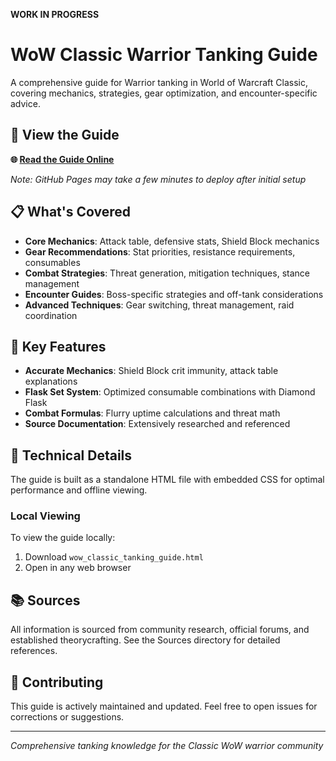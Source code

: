 **WORK IN PROGRESS**

# WoW Classic Warrior Tanking Guide

A comprehensive guide for Warrior tanking in World of Warcraft Classic, covering mechanics, strategies, gear optimization, and encounter-specific advice.

## 📖 View the Guide

**🌐 [Read the Guide Online](https://npc6388.github.io/wow-classic-warrior-tank-guide/)**

*Note: GitHub Pages may take a few minutes to deploy after initial setup*

## 📋 What's Covered

- **Core Mechanics**: Attack table, defensive stats, Shield Block mechanics
- **Gear Recommendations**: Stat priorities, resistance requirements, consumables
- **Combat Strategies**: Threat generation, mitigation techniques, stance management  
- **Encounter Guides**: Boss-specific strategies and off-tank considerations
- **Advanced Techniques**: Gear switching, threat management, raid coordination

## 🎯 Key Features

- **Accurate Mechanics**: Shield Block crit immunity, attack table explanations
- **Flask Set System**: Optimized consumable combinations with Diamond Flask
- **Combat Formulas**: Flurry uptime calculations and threat math
- **Source Documentation**: Extensively researched and referenced

## 🔧 Technical Details

The guide is built as a standalone HTML file with embedded CSS for optimal performance and offline viewing.

### Local Viewing

To view the guide locally:
1. Download `wow_classic_tanking_guide.html`
2. Open in any web browser

## 📚 Sources

All information is sourced from community research, official forums, and established theorycrafting. See the Sources directory for detailed references.

## 🤝 Contributing

This guide is actively maintained and updated. Feel free to open issues for corrections or suggestions.

---

*Comprehensive tanking knowledge for the Classic WoW warrior community*